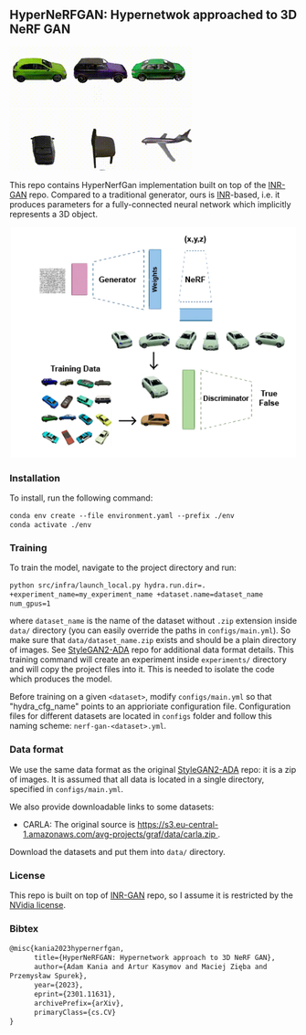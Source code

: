 ## HyperNeRFGAN: Hypernetwok approached to 3D NeRF GAN

![CARLA](assets/carla.gif) ![ShapeNet](assets/shapenet.gif)

This repo contains HyperNerfGan implementation built on top of the [INR-GAN](https://github.com/universome/inr-gan) repo.
Compared to a traditional generator, ours is [INR](https://vsitzmann.github.io/siren/)-based, i.e. it produces parameters for a fully-connected neural network which implicitly represents a 3D object.

<div style="text-align:center">
<img src="assets/NerfGAN.png" alt="NerfGAN illustration" width="500"/>
</div>

### Installation
To install, run the following command:
```
conda env create --file environment.yaml --prefix ./env
conda activate ./env
```

### Training
To train the model, navigate to the project directory and run:
```
python src/infra/launch_local.py hydra.run.dir=. +experiment_name=my_experiment_name +dataset.name=dataset_name num_gpus=1
```
where `dataset_name` is the name of the dataset without `.zip` extension inside `data/` directory (you can easily override the paths in `configs/main.yml`).
So make sure that `data/dataset_name.zip` exists and should be a plain directory of images.
See [StyleGAN2-ADA](https://github.com/NVlabs/stylegan2-ada-pytorch) repo for additional data format details.
This training command will create an experiment inside `experiments/` directory and will copy the project files into it.
This is needed to isolate the code which produces the model.

Before training on a given `<dataset>`, modify `configs/main.yml` so that "hydra_cfg_name" points to an apprioriate configuration file. Configuration files for different datasets are located in `configs` folder and follow this naming scheme: `nerf-gan-<dataset>.yml`.

### Data format
We use the same data format as the original [StyleGAN2-ADA](https://github.com/NVlabs/stylegan2-ada-pytorch) repo: it is a zip of images.
It is assumed that all data is located in a single directory, specified in `configs/main.yml`.

We also provide downloadable links to some datasets:
- CARLA: The original source is [https://s3.eu-central-1.amazonaws.com/avg-projects/graf/data/carla.zip ](https://s3.eu-central-1.amazonaws.com/avg-projects/graf/data/carla.zip).

Download the datasets and put them into `data/` directory.

### License
This repo is built on top of [INR-GAN](https://github.com/universome/inr-gan) repo, so I assume it is restricted by the [NVidia license](https://nvlabs.github.io/stylegan2-ada-pytorch/license.html).

### Bibtex
```
@misc{kania2023hypernerfgan,
      title={HyperNeRFGAN: Hypernetwork approach to 3D NeRF GAN}, 
      author={Adam Kania and Artur Kasymov and Maciej Zięba and Przemysław Spurek},
      year={2023},
      eprint={2301.11631},
      archivePrefix={arXiv},
      primaryClass={cs.CV}
}
```
